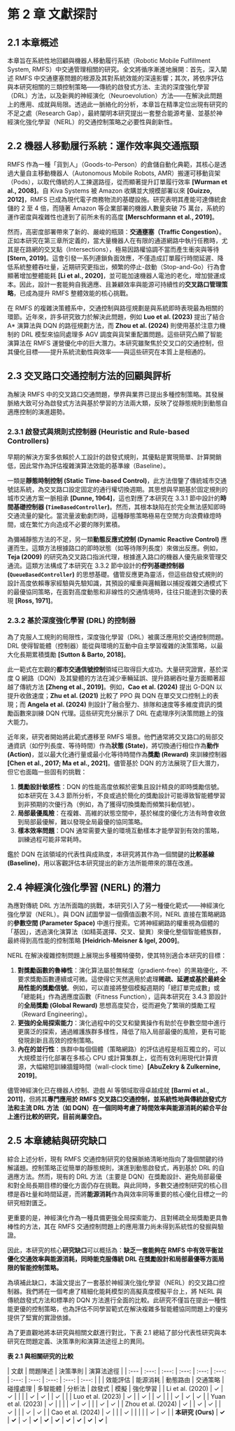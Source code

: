 
# **第 2 章 文獻探討**

## **2.1 本章概述**

本章旨在系統性地回顧與機器人移動履行系統（Robotic Mobile Fulfillment System, RMFS）中交通管理相關的研究。全文將循序漸進地展開：首先，深入闡述 RMFS 中交通壅塞問題的根源及其對系統效能的深遠影響；其次，將依序評估與本研究相關的三類控制策略——傳統的啟發式方法、主流的深度強化學習（DRL）方法，以及新興的神經演化（Neuroevolution）方法——在解決此問題上的應用、成就與局限。透過此一脈絡化的分析，本章旨在精準定位出現有研究的不足之處（Research Gap），最終闡明本研究提出一套整合能源考量、並基於神經演化強化學習（NERL）的交通控制策略之必要性與創新性。

## **2.2 機器人移動履行系統：運作效率與交通瓶頸**

RMFS 作為一種「貨到人」（Goods-to-Person）的倉儲自動化典範，其核心是透過大量自主移動機器人（Autonomous Mobile Robots, AMR）搬運可移動貨架（Pods），以取代傳統的人工揀選路徑，從而顯著提升訂單履行效率 **[Wurman et al., 2008]**。自 Kiva Systems 被 Amazon 收購並大規模部署以來 **[Guizzo, 2012]**，RMFS 已成為現代電子商務物流的基礎設施。研究表明其產能可達傳統倉儲的 2 至 4 倍，而隨著 Amazon 等企業部署的機器人數量突破 75 萬台，系統的運作密度與複雜性也達到了前所未有的高度 **[Merschformann et al., 2019]**。

然而，高密度部署帶來了新的、嚴峻的瓶頸：**交通壅塞（Traffic Congestion）**。正如本研究在第三章所定義的，當大量機器人在有限的通道網路中執行任務時，尤其是在路網的交叉點（Intersections），極易因路權協調不當而產生衝突與等待 **[Stern, 2019]**。這會引發一系列連鎖負面效應，不僅造成訂單履行時間延遲、降低系統整體吞吐量，近期研究更指出，頻繁的停止-啟動（Stop-and-Go）行為會顯著增加整體能耗 **[Li et al., 2020]**，並可能加速機器人電池的老化，增加營運成本。因此，設計一套能夠自我適應、且兼顧效率與能源可持續性的**交叉路口管理策略**，已成為提升 RMFS 整體效能的核心挑戰。

在 RMFS 的複雜決策體系中，交通控制與路徑規劃是與系統即時表現最為相關的環節。近年來，許多研究致力於解決此問題，例如 **Luo et al. (2023)** 提出了結合 A* 演算法與 DQN 的路徑規劃方法，而 **Zhou et al. (2024)** 則使用基於注意力機制的 DRL 模型來協同處理多 AGV 調度與貨架重配置問題。這些研究凸顯了智能演算法在 RMFS 運營優化中的巨大潛力。本研究雖聚焦於交叉口的交通控制，但其優化目標——提升系統流動性與效率——與這些研究在本質上是相通的。

## **2.3 交叉路口交通控制方法的回顧與評析**

為解決 RMFS 中的交叉路口交通問題，學界與業界已提出多種控制策略。其發展脈絡大致可分為啟發式方法與基於學習的方法兩大類，反映了從靜態規則到動態自適應控制的演進趨勢。

### **2.3.1 啟發式與規則式控制器 (Heuristic and Rule-based Controllers)**

早期的解決方案多依賴於人工設計的啟發式規則，其優點是實現簡單、計算開銷低，因此常作為評估複雜演算法效能的基準線（Baseline）。

一類是**靜態時制控制 (Static Time-based Control)**，此方法借鑒了傳統城市交通號誌系統，為交叉路口設定固定的通行權切換週期。其思想與早期基於固定規則的城市交通方案一脈相承 **[Dunne, 1964]**，這也對應了本研究在 3.3.1 節中設計的**時間基礎控制器 (`TimeBasedController`)**。然而，其根本缺陷在於完全無法感知即時交通流量的變化。當流量波動劇烈時，這種靜態策略極易在空閒方向浪費綠燈時間，或在繁忙方向造成不必要的隊列累積。

為彌補靜態方法的不足，另一類**動態反應式控制 (Dynamic Reactive Control)** 應運而生。這類方法根據路口的即時狀態（如等待隊列長度）來做出反應。例如，**Teja (2009)** 的研究為交叉路口指派代理，根據進入路口的機器人優先級來管理交通流。這類方法構成了本研究在 3.3.2 節中設計的**佇列基礎控制器 (`QueueBasedController`)** 的思想基礎。儘管反應更為靈活，但這些啟發式規則的設計高度依賴專家經驗與先驗知識，其預設的權重與邏輯難以捕捉複雜交通模式下的最優協同策略，在面對高度動態和非線性的交通情境時，往往只能達到次優的表現 **[Ross, 1971]**。

### **2.3.2 基於深度強化學習 (DRL) 的控制器**

為了克服人工規則的局限性，深度強化學習（DRL）被廣泛應用於交通控制問題。DRL 使得智能體（控制器）能從與環境的互動中自主學習複雜的決策策略，以最大化長期累積獎勵 **[Sutton & Barto, 2018]**。

此一範式在宏觀的**都市交通信號控制**領域已取得巨大成功。大量研究證實，基於深度 Q 網路（DQN）及其變體的方法在減少車輛延誤、提升路網吞吐量方面顯著超越了傳統方法 **[Zheng et al., 2019]**。例如，**Cao et al. (2024)** 提出 G-DQN 以提升收斂速度；**Zhu et al. (2021)** 比較了 PPO 與 DQN 在單交叉口控制上的表現；而 **Angela et al. (2024)** 則設計了融合壓力、排隊和速度等多維度資訊的獎勵函數來訓練 DQN 代理。這些研究充分展示了 DRL 在處理序列決策問題上的強大能力。

近年來，研究者開始將此範式遷移至 RMFS 場景。他們通常將交叉路口的局部交通資訊（如佇列長度、等待時間）作為**狀態 (State)**，將切換通行相位作為**動作 (Action)**，並以最大化通行量或最小化等待時間作為**獎勵 (Reward)** 來訓練控制器 **[Chen et al., 2017; Ma et al., 2021]**。儘管基於 DQN 的方法展現了巨大潛力，但它也面臨一些固有的挑戰：
1.  **獎勵設計敏感性**：DQN 的性能高度依賴於密集且設計精良的即時獎勵信號。如本研究在 3.4.3 節所分析，不良或過於簡化的獎勵設計可能導致智能體學習到非預期的次優行為（例如，為了獲得切換獎勵而頻繁抖動信號）。
2.  **局部最優風險**：在複雜、高維的狀態空間中，基於梯度的優化方法有時會收斂到局部最優解，難以發現全局最優的協同策略。
3.  **樣本效率問題**：DQN 通常需要大量的環境互動樣本才能學習到有效的策略，訓練過程可能非常耗時。

鑑於 DQN 在該領域的代表性與成熟度，本研究將其作為一個關鍵的**比較基線 (Baseline)**，用以客觀評估本研究提出的新方法所能帶來的潛在改進。

## **2.4 神經演化強化學習 (NERL) 的潛力**

為應對傳統 DRL 方法所面臨的挑戰，本研究引入了另一種優化範式——神經演化強化學習（NERL）。與 DQN 試圖學習一個價值函數不同，NERL 直接在策略網路的**參數空間 (Parameter Space)** 中進行搜索。它將神經網路的權重視為個體的「基因」，透過演化演算法（如精英選擇、交叉、變異）來優化整個智能體族群，最終得到高性能的控制策略 **[Heidrich-Meisner & Igel, 2009]**。

NERL 在解決複雜控制問題上展現出多種獨特優勢，使其特別適合本研究的目標：
1.  **對獎勵函數的魯棒性**：演化算法屬於無梯度（gradient-free）的黑箱優化，不要求獎勵函數連續或可微。這使得它天然適用於處理**稀疏、延遲或基於最終全局性能的獎勵信號**。例如，可以直接將整個模擬週期的「總訂單完成數」或「總能耗」作為適應度函數（Fitness Function），這與本研究在 3.4.3 節設計的**全局獎勵 (Global Reward)** 思想高度契合，從而避免了繁瑣的獎勵工程（Reward Engineering）。
2.  **更強的全局探索能力**：演化過程中的交叉和變異操作有助於在參數空間中進行更廣泛的探索，通過維護族群多樣性，降低了陷入局部最優的風險，更有可能發現創新且高效的控制策略。
3.  **內在的並行性**：族群中每個個體（策略網路）的評估過程是相互獨立的，可以大規模並行化部署在多核心 CPU 或計算集群上，從而有效利用現代計算資源，大幅縮短訓練牆鐘時間（wall-clock time）**[AbuZekry & Zulkernine, 2019]**。

儘管神經演化已在機器人控制、遊戲 AI 等領域取得卓越成就 **[Barmi et al., 2011]**，但將其**專門應用於 RMFS 交叉路口交通控制，並系統性地與傳統啟發式方法和主流 DRL 方法（如 DQN）在一個同時考慮了時間效率與能源消耗的綜合平台上進行比較的研究，目前尚屬空白。**

## **2.5 本章總結與研究缺口**

綜合上述分析，現有 RMFS 交通控制研究的發展脈絡清晰地指向了幾個關鍵的待解議題。控制策略正從簡單的靜態規則，演進到動態啟發式，再到基於 DRL 的自適應方法。然而，現有的 DRL 方法（主要是 DQN）在獎勵設計、避免局部最優和對全局長期目標的優化方面仍存在挑戰。與此同時，多數交通控制研究的核心目標是吞吐量和時間延遲，而將**能源消耗**作為與效率同等重要的核心優化目標之一的研究相對匱乏。

更重要的是，神經演化作為一種具備更強全局探索能力、且對稀疏全局獎勵更具魯棒性的方法，其在 RMFS 交通控制問題上的應用潛力尚未得到系統性的發掘與驗證。

因此，本研究的核心**研究缺口**可以概括為：**缺乏一套能夠在 RMFS 中有效平衡並優化交通效率與能源消耗，同時能克服傳統 DRL 在獎勵設計和局部最優等方面局限的智能控制策略。**

為填補此缺口，本論文提出了一套基於神經演化強化學習（NERL）的交叉路口控制器。我們將在一個考慮了精細化能耗模型的高擬真度模擬平台上，將 NERL 與傳統啟發式方法和標準的 DQN 方法進行全面的比較。此研究不僅旨在提出一種性能更優的控制策略，也為評估不同學習範式在解決複雜多智能體協同問題上的優劣提供了堅實的實證依據。

為了更直觀地將本研究與相關文獻進行對比，下表 2.1 總結了部分代表性研究與本研究在問題定義、決策準則和演算法途徑上的異同。

**表 2.1 與相關研究的比較**

| 文獻 | 問題陳述 | 決策準則 | 演算法途徑 |
| :--- | :---: | :---: | :---: | :---: | :---: | :---: | :---: | :---: | :---: | :---: |
| | 效能評估 | 能源消耗 | 動態路由 | 交通策略 | 碰撞處理 | 多智能體 | 分析法 | 啟發式 | 模擬 | 強化學習 |
| Li et al. (2020) | ✓ | ✓ | | | | ✓ | ✓ | | ✓ | |
| Luo et al. (2023) | ✓ | | ✓ | | ✓ | | | ✓ | ✓ | ✓ |
| Yuan et al. (2023) | ✓ | | | | ✓ | ✓ | | | ✓ | ✓ |
| Zhou et al. (2024) | ✓ | | ✓ | ✓ | | ✓ | | | ✓ | ✓ |
| Cao et al. (2024) | ✓ | | | ✓ | | | | | ✓ | ✓ |
| **本研究 (Ours)** | **✓** | **✓** | ✓ | **✓** | **✓** | **✓** | **✓** | **✓** | **✓** | **✓** |

